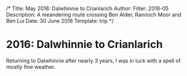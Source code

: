 /*
Title: May 2016: Dalwhinnie to Crianlarich
Author:
Filter: 2016-05
Description: A meandering route crossing Ben Alder, Rannoch Moor and Ben Lui
Date: 30 June 2018
Template: trip
*/

# 2016: Dalwhinnie to Crianlarich

Returning to Dalwhinnie after nearly 3 years, I was in luck with a spell of mostly fine weather.

